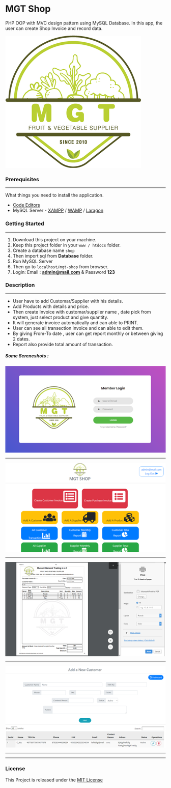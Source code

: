 # MGT Shop
PHP OOP with MVC design pattern using MySQL Database.
In this app, the user can create Shop Invoice and record data.

![](https://github.com/Arif-un/MGT-Shop/blob/master/resource/MGT-logo-%5BConverted%5D.png?raw=true)

### Prerequisites

------------


What things you need to install the application.
- [Code Editors](https://www.google.com/search?client=opera&q=Code+Editors&sourceid=opera&ie=UTF-8&oe=UTF-8)
- MySQL Server - [XAMPP](https://www.apachefriends.org/download.html "XAMPP") / [WAMP](http://www.wampserver.com/en/ "WAMP") / [Laragon](https://laragon.org/download/index.html "Laragon")

### Getting Started

------------

1. Download this project on your machine.
2. Keep this project folder in your `www / htdocs` folder.
3. Create a database name `shop` 
4. Then import sql from **Database** folder.
5. Run MySQL Server
6. Then go to `localhost/mgt-shop` from browser.
7. Login: Email : **admin@mail.com** & Password **123**

### Description

------------
- User have to add Customar/Supplier with his details.
- Add Products with details and price.
- Then create Invoice with customar/supplier name , date pick from system, just select product and give quantity.
- It will generate invoice automatically and can able to PRINT.
- User can see all transection invoice and can able to edit them.
- By giving From-To date , user can get report monthly or between giving 2 dates.
- Report also provide total  amount of transaction.

##### Some Screneshots :

![imgs](https://github.com/Arif-un/MGT-Shop/blob/master/Screenshots/capture.png?raw=true)

------------


![arif-un](https://github.com/Arif-un/MGT-Shop/blob/master/Screenshots/capture2.png?raw=true)

------------

![shop-invoice-creator](https://github.com/Arif-un/MGT-Shop/blob/master/Screenshots/Capture3.PNG?raw=true)

------------

![Shop invoice creator](https://github.com/Arif-un/MGT-Shop/blob/master/Screenshots/Capture4.PNG?raw=true)

------------

------------

### License
This Project is released under the [MIT License](https://opensource.org/licenses/MIT)

